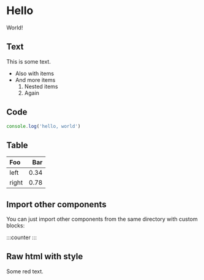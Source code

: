 # Hello

World!

## Text

This is some text.

- Also with items
- And more items
  1. Nested items
  2. Again

## Code

```ts
console.log('hello, world')
```

## Table

| Foo   |  Bar |
| :---- | ---: |
| left  | 0.34 |
| right | 0.78 |

## Import other components

You can just import other components from the same directory with custom blocks:

:::counter
:::

## Raw html with style

<span class="text-red-500">Some red text.</span>
